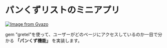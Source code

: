 # パンくずリストのミニアプリ

[![Image from Gyazo](https://i.gyazo.com/110b05f45be395c6c30ed42b585eff7d.gif)](https://gyazo.com/110b05f45be395c6c30ed42b585eff7d)

gem "gretel"を使って、ユーザーがどのページにアクセスしているのか一目で分かる **「パンくず機能」** を実装します。